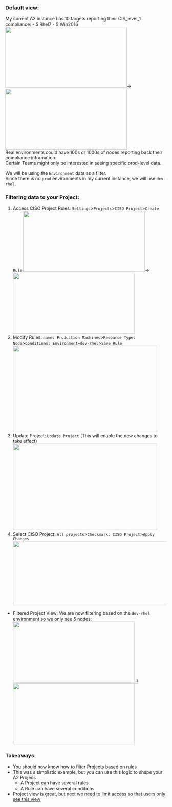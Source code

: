 ### Default view:
My current A2 instance has 10 targets reporting their CIS_level_1 compliance:
    - 5 Rhel7 
    - 5 Win2016
<kbd><img src="https://raw.githubusercontent.com/danf425/ChefAutomate_LimitViewability/master/images/a2-defaultview1.png" width="380" height="190"></kbd>→<kbd><img src="https://raw.githubusercontent.com/danf425/ChefAutomate_LimitViewability/master/images/a2-defaultview2.png" width="380" height="190"></kbd>   
Real environments could have 100s or 1000s of nodes reporting back their compliance information.  
Certain Teams might only be interested in seeing specific prod-level data.   
  
We will be using the `Environment` data as a filter.  
Since there is no `prod` environments in my current instance, we will use `dev-rhel`.  


### Filtering data to your Project:
1. Access CISO Project Rules: `Settings`>`Projects`>`CISO Project`>`Create Rule`
<kbd><img src="https://raw.githubusercontent.com/danf425/ChefAutomate_LimitViewability/master/images/a2-projects-accesscisoproject.png" width="380" height="190"></kbd>→<kbd><img src="https://raw.githubusercontent.com/danf425/ChefAutomate_LimitViewability/master/images/a2-projects-accessrulecreation.png" width="380" height="190"></kbd>  
2. Modify Rules: `name: Production Machines`>`Resource Type: Node`>`Conditions: Environment=dev-rhel`>`Save Rule`  
<kbd><img src="https://raw.githubusercontent.com/danf425/ChefAutomate_LimitViewability/master/images/a2-projects-saverule.png" width="450" height="270"></kbd>
3. Update Project: `Update Project` (This will enable the new changes to take effect)  
<kbd><img src="https://raw.githubusercontent.com/danf425/ChefAutomate_LimitViewability/master/images/a2-projects-updateproject.png" width="450" height="270"></kbd>
4. Select CISO Project: `All projects`>`Checkmark: CISO Project`>`Apply Changes`  
<kbd><img src="https://raw.githubusercontent.com/danf425/ChefAutomate_LimitViewability/master/images/a2-filterbyproject.png" width="700" height="200"></kbd>

- Filtered Project View: We are now filtering based on the `dev-rhel` environment so we only see 5 nodes:  
<kbd><img src="https://raw.githubusercontent.com/danf425/ChefAutomate_LimitViewability/master/images/a2-filteredview1.png" width="380" height="190"></kbd>→<kbd><img src="https://raw.githubusercontent.com/danf425/ChefAutomate_LimitViewability/master/images/a2-filteredview2.png" width="380" height="190"></kbd>  


### Takeaways:
- You should now know how to filter Projects based on rules
- This was a simplistic example, but you can use this logic to shape your A2 Projecs
    - A Project can have several rules
    - A Rule can have several conditions
- Project view is great, but [next we need to limit access so that users only see this view](./instructions/A2_api.md)